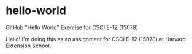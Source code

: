 # hello-world
GitHub "Hello World" Exercise for CSCI E-12 (15078)

Hello!
I'm doing this as an assignment for CSCI E-12 (15078) at Harvard Extension School.

